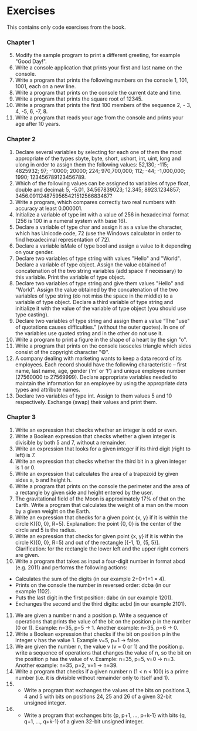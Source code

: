# Exercises #
This contains only code exercises from the book.  
  
  
### Chapter 1 ###
5. Modify the sample program to print a different greeting, for example 
"Good Day!".
6. Write a console application that prints your first and last name on the 
console.
7. Write a program that prints the following numbers on the console 1, 
101, 1001, each on a new line.
8. Write a program that prints on the console the current date and time.
9. Write a program that prints the square root of 12345.
10. Write a program that prints the first 100 members of the sequence 2, -
3, 4, -5, 6, -7, 8.
11. Write a program that reads your age from the console and prints your 
age after 10 years.  
  

### Chapter 2 ###
1. Declare several variables by selecting for each one of them the most 
appropriate of the types sbyte, byte, short, ushort, int, uint, long
and ulong in order to assign them the following values: 52,130; -115; 
4825932; 97; -10000; 20000; 224; 970,700,000; 112; -44; -1,000,000; 
1990; 123456789123456789.
2. Which of the following values can be assigned to variables of type float, 
double and decimal: 5, -5.01, 34.567839023; 12.345; 8923.1234857;
3456.091124875956542151256683467?
3. Write a program, which compares correctly two real numbers with 
accuracy at least 0.000001.
4. Initialize a variable of type int with a value of 256 in
hexadecimal format (256 is 100 in a numeral system with base 16).
5. Declare a variable of type char and assign it as a value the character, 
which has Unicode code, 72 (use the Windows calculator in order to find 
hexadecimal representation of 72).
6. Declare a variable isMale of type bool and assign a value to it depending 
on your gender.
7. Declare two variables of type string with values "Hello" and "World". 
Declare a variable of type object. Assign the value obtained of 
concatenation of the two string variables (add space if necessary) to this 
variable. Print the variable of type object.
8. Declare two variables of type string and give them values "Hello" and 
"World". Assign the value obtained by the concatenation of the two 
variables of type string (do not miss the space in the middle) to a 
variable of type object. Declare a third variable of type string and 
initialize it with the value of the variable of type object (you should use 
type casting).
9. Declare two variables of type string and assign them a value “The 
"use" of quotations causes difficulties.” (without the outer quotes). 
In one of the variables use quoted string and in the other do not use it.
10. Write a program to print a figure in the shape of a heart by the sign "o".
11. Write a program that prints on the console isosceles triangle which 
sides consist of the copyright character "©".
12. A company dealing with marketing wants to keep a data record of its 
employees. Each record should have the following characteristic – first 
name, last name, age, gender (‘m’ or ‘f’) and unique employee number 
(27560000 to 27569999). Declare appropriate variables needed to 
maintain the information for an employee by using the appropriate data 
types and attribute names.
13. Declare two variables of type int. Assign to them values 5 and 10 
respectively. Exchange (swap) their values and print them.  
  

  ### Chapter 3 ###
1. Write an expression that checks whether an integer is odd or even.
2. Write a Boolean expression that checks whether a given integer is 
divisible by both 5 and 7, without a remainder.
3. Write an expression that looks for a given integer if its third digit (right 
to left) is 7.
4. Write an expression that checks whether the third bit in a given integer 
is 1 or 0.
5. Write an expression that calculates the area of a trapezoid by given 
sides a, b and height h.
6. Write a program that prints on the console the perimeter and the area 
of a rectangle by given side and height entered by the user.
7. The gravitational field of the Moon is approximately 17% of that on the 
Earth. Write a program that calculates the weight of a man on the 
moon by a given weight on the Earth.
8. Write an expression that checks for a given point {x, y} if it is within 
the circle K({0, 0}, R=5). Explanation: the point {0, 0} is the center of 
the circle and 5 is the radius.
9. Write an expression that checks for given point {x, y} if it is within the 
circle K({0, 0}, R=5) and out of the rectangle [{-1, 1}, {5, 5}]. 
Clarification: for the rectangle the lower left and the upper right corners 
are given.
10. Write a program that takes as input a four-digit number in format abcd
(e.g. 2011) and performs the following actions:
- Calculates the sum of the digits (in our example 2+0+1+1 = 4).
- Prints on the console the number in reversed order: dcba (in our 
example 1102).
- Puts the last digit in the first position: dabc (in our example 1201).
- Exchanges the second and the third digits: acbd (in our example 
2101).
11. We are given a number n and a position p. Write a sequence of 
operations that prints the value of the bit on the position p in the 
number (0 or 1). Example: n=35, p=5 -> 1. Another example: n=35, 
p=6 -> 0.
12. Write a Boolean expression that checks if the bit on position p in the 
integer v has the value 1. Example v=5, p=1 -> false.
13. We are given the number n, the value v (v = 0 or 1) and the position p. 
write a sequence of operations that changes the value of n, so the bit on 
the position p has the value of v. Example: n=35, p=5, v=0 -> n=3. 
Another example: n=35, p=2, v=1 -> n=39.
14. Write a program that checks if a given number n (1 < n < 100) is a 
prime number (i.e. it is divisible without remainder only to itself and 1).
15. * Write a program that exchanges the values of the bits on positions 
3, 4 and 5 with bits on positions 24, 25 and 26 of a given 32-bit unsigned 
integer.
16. * Write a program that exchanges bits {p, p+1, …, p+k-1} with bits {q, 
q+1, …, q+k-1} of a given 32-bit unsigned integer.